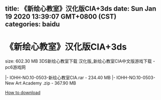 
title: 《新绘心教室》汉化版CIA+3ds
date: Sun Jan 19 2020 13:39:07 GMT+0800 (CST)    
categories: baidu
---

# 《新绘心教室》汉化版CIA+3ds
size: 602.30 MB
 3DS新绘心教室下载 汉化版_新绘心教室CIA中文版游戏下载 - pc6游戏网
 
|- IOHH-NO.10-0503-新绘心教室CIA.rar - 234.40 MB
|- IOHH-NO.10-0503-New Art Academy .zip - 367.90 MB

[How to download](https://bpcam.bemobtrk.com/go/2ceec3aa-1ca2-46d6-b9ff-aaa5c184517c?jno=5346)